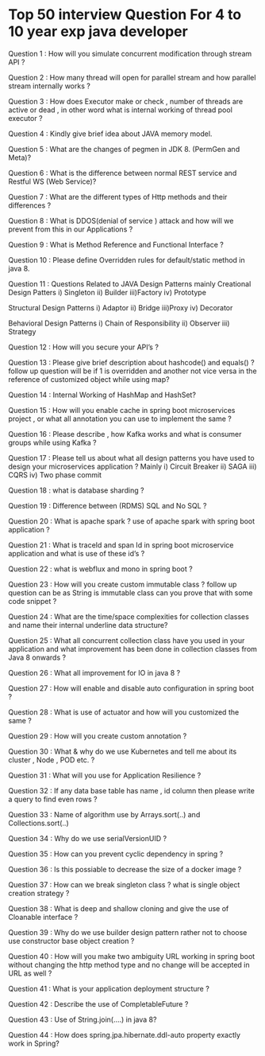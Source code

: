 #  Top 50 interview Question For 4 to 10 year exp java developer 


  Question 1 : How will you simulate concurrent modification through stream API ?

Question 2 : How many thread will open for parallel stream and how parallel stream internally works ?

Question 3 : How does Executor make or check , number of threads are active or dead , in other word what is internal working of thread pool executor ?

Question 4 : Kindly give brief idea about JAVA memory model.

Question 5 : What are the changes of pegmen in JDK 8. (PermGen and Meta)?

Question 6 : What is the difference between normal REST service and Restful WS (Web Service)?

Question 7 : What are the different types of Http methods and their differences ?

Question 8 : What is DDOS(denial of service ) attack and how will we prevent from this in our Applications ?

Question 9 : What is Method Reference and Functional Interface ?

Question 10 : Please define Overridden rules for default/static method in java 8.

Question 11 : Questions Related to JAVA Design Patterns mainly
Creational Design Patters
i) Singleton
ii) Builder
iii)Factory
iv) Prototype

Structural Design Patterns
i) Adaptor
ii) Bridge
iii)Proxy
iv) Decorator

Behavioral Design Patterns
i) Chain of Responsibility
ii) Observer
iii) Strategy

Question 12 : How will you secure your API’s ?

Question 13 : Please give brief description about hashcode() and equals() ? follow up question will be if 1 is overridden and another not vice versa in the reference of customized object while using map?

Question 14 : Internal Working of HashMap and HashSet?

Question 15 : How will you enable cache in spring boot microservices project , or what all annotation you can use to implement the same ?

Question 16 : Please describe , how Kafka works and what is consumer groups while using Kafka ?

Question 17 : Please tell us about what all design patterns you have used to design your microservices application ? Mainly
i) Circuit Breaker
ii) SAGA
iii) CQRS
iv) Two phase commit

Question 18 : what is database sharding ?

Question 19 : Difference between (RDMS) SQL and No SQL ?

Question 20 : What is apache spark ? use of apache spark with spring boot application ?

Question 21 : What is traceId and span Id in spring boot microservice application and what is use of these id’s ?

Question 22 : what is webflux and mono in spring boot ?

Question 23 : How will you create custom immutable class ? follow up question can be as String is immutable class can you prove that with some code snippet ?

Question 24 : What are the time/space complexities for collection classes and name their internal underline data structure?

Question 25 : What all concurrent collection class have you used in your application and what improvement has been done in collection classes from Java 8 onwards ?

Question 26 : What all improvement for IO in java 8 ?

Question 27 : How will enable and disable auto configuration in spring boot ?

Question 28 : What is use of actuator and how will you customized the same ?

Question 29 : How will you create custom annotation ?

Question 30 : What & why do we use Kubernetes and tell me about its cluster , Node , POD etc. ?

Question 31 : What will you use for Application Resilience ?

Question 32 : If any data base table has name , id column then please write a query to find even rows ?

Question 33 : Name of algorithm use by Arrays.sort(..) and Collections.sort(..)

Question 34 : Why do we use serialVersionUID ?

Question 35 : How can you prevent cyclic dependency in spring ?

Question 36 : Is this possiable to decrease the size of a docker image ?

Question 37 : How can we break singleton class ? what is single object creation strategy ?

Question 38 : What is deep and shallow cloning and give the use of Cloanable interface ?

Question 39 : Why do we use builder design pattern rather not to choose use constructor base object creation ?

Question 40 : How will you make two ambiguity URL working in spring boot without changing the http method type and no change will be accepted in URL as well ?

Question 41 : What is your application deployment structure ?

Question 42 : Describe the use of CompletableFuture ?

Question 43 : Use of String.join(….) in java 8?

Question 44 : How does spring.jpa.hibernate.ddl-auto property exactly work in Spring?
